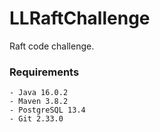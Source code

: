 # LLRaftChallenge
Raft code challenge. 

### Requirements
    - Java 16.0.2
    - Maven 3.8.2
    - PostgreSQL 13.4
    - Git 2.33.0

